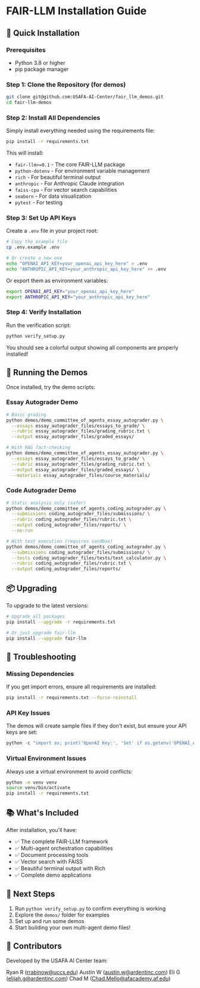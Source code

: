 # FAIR-LLM Installation Guide

## 🚀 Quick Installation

### Prerequisites
- Python 3.8 or higher
- pip package manager

### Step 1: Clone the Repository (for demos)

```bash
git clone git@github.com:USAFA-AI-Center/fair_llm_demos.git
cd fair-llm-demos
```

### Step 2: Install All Dependencies

Simply install everything needed using the requirements file:

```bash
pip install -r requirements.txt
```

This will install:
- `fair-llm>=0.1` - The core FAIR-LLM package
- `python-dotenv` - For environment variable management
- `rich` - For beautiful terminal output
- `anthropic` - For Anthropic Claude integration
- `faiss-cpu` - For vector search capabilities
- `seaborn` - For data visualization
- `pytest` - For testing

### Step 3: Set Up API Keys

Create a `.env` file in your project root:

```bash
# Copy the example file
cp .env.example .env

# Or create a new one
echo "OPENAI_API_KEY=your_openai_api_key_here" > .env
echo "ANTHROPIC_API_KEY=your_anthropic_api_key_here" >> .env
```

Or export them as environment variables:

```bash
export OPENAI_API_KEY="your_openai_api_key_here"
export ANTHROPIC_API_KEY="your_anthropic_api_key_here"
```

### Step 4: Verify Installation

Run the verification script:

```bash
python verify_setup.py
```

You should see a colorful output showing all components are properly installed!

## 🎯 Running the Demos

Once installed, try the demo scripts:

### Essay Autograder Demo
```bash
# Basic grading
python demos/demo_committee_of_agents_essay_autograder.py \
  --essays essay_autograder_files/essays_to_grade/ \
  --rubric essay_autograder_files/grading_rubric.txt \
  --output essay_autograder_files/graded_essays/

# With RAG fact-checking
python demos/demo_committee_of_agents_essay_autograder.py \
  --essays essay_autograder_files/essays_to_grade/ \
  --rubric essay_autograder_files/grading_rubric.txt \
  --output essay_autograder_files/graded_essays/ \
  --materials essay_autograder_files/course_materials/
```

### Code Autograder Demo
```bash
# Static analysis only (safer)
python demos/demo_committee_of_agents_coding_autograder.py \
  --submissions coding_autograder_files/submissions/ \
  --rubric coding_autograder_files/rubric.txt \
  --output coding_autograder_files/reports/ \
  --no-run

# With test execution (requires sandbox)
python demos/demo_committee_of_agents_coding_autograder.py \
  --submissions coding_autograder_files/submissions/ \
  --tests coding_autograder_files/tests/test_calculator.py \
  --rubric coding_autograder_files/rubric.txt \
  --output coding_autograder_files/reports/
```

## 📦 Upgrading

To upgrade to the latest versions:

```bash
# Upgrade all packages
pip install --upgrade -r requirements.txt

# Or just upgrade fair-llm
pip install --upgrade fair-llm
```

## 🐛 Troubleshooting

### Missing Dependencies
If you get import errors, ensure all requirements are installed:
```bash
pip install -r requirements.txt --force-reinstall
```

### API Key Issues
The demos will create sample files if they don't exist, but ensure your API keys are set:
```python
python -c "import os; print('OpenAI Key:', 'Set' if os.getenv('OPENAI_API_KEY') else 'Not Set')"
```

### Virtual Environment Issues
Always use a virtual environment to avoid conflicts:
```bash
python -m venv venv
source venv/bin/activate
pip install -r requirements.txt
```

## 📚 What's Included

After installation, you'll have:
- ✅ The complete FAIR-LLM framework
- ✅ Multi-agent orchestration capabilities
- ✅ Document processing tools
- ✅ Vector search with FAISS
- ✅ Beautiful terminal output with Rich
- ✅ Complete demo applications

## 🎉 Next Steps

1. Run `python verify_setup.py` to confirm everything is working
2. Explore the `demos/` folder for examples
3. Set up and run some demos
4. Start building your own multi-agent demo files!

## 👥 Contributors
Developed by the USAFA AI Center team:

Ryan R (rrabinow@uccs.edu)
Austin W (austin.w@ardentinc.com)
Eli G (elijah.g@ardentinc.com)
Chad M (Chad.Mello@afacademy.af.edu)

